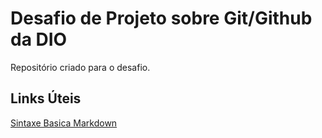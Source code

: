 # Desafio de Projeto sobre Git/Github da DIO
Repositório criado para o desafio.

## Links Úteis
[Sintaxe Basica Markdown](https://www.markdownguide.org/basic-syntax/)
